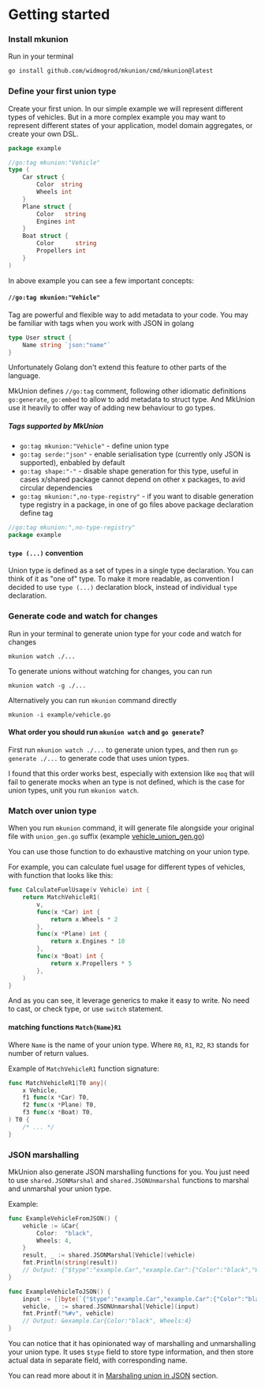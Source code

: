# Getting started

### Install mkunion
Run in your terminal
```bash
go install github.com/widmogrod/mkunion/cmd/mkunion@latest
```

### Define your first union type
Create your first union. In our simple example we will represent different types of vehicles.
But in a more complex example you may want to represent different states of your application, model domain aggregates, or create your own DSL.
```go title="example/vehicle.go"
package example

//go:tag mkunion:"Vehicle"
type (
	Car struct {
		Color  string
		Wheels int
	}
	Plane struct {
		Color   string
		Engines int
	}
	Boat struct {
		Color      string
		Propellers int
	}
)
```

In above example you can see a few important concepts:

#### `//go:tag mkunion:"Vehicle"`

Tag are powerful and flexible way to add metadata to your code.
You may be familiar with tags when you work with JSON in golang

```go
type User struct {
	Name string `json:"name"`
}
```

Unfortunately Golang don't extend this feature to other parts of the language.

MkUnion defines `//go:tag` comment, following other idiomatic definitions `go:generate`, `go:embed` to allow to add metadata to struct type.
And MkUnion use it heavily to offer way of adding new behaviour to go types.

##### Tags supported by MkUnion

- `go:tag mkunion:"Vehicle"` - define union type
- `go:tag serde:"json"` - enable serialisation type (currently only JSON is supported), enbabled by default
- `go:tag shape:"-"` - disable shape generation for this type, useful in cases x/shared package cannot depend on other x packages, to avid circular dependencies
- `go:tag mkunion:",no-type-registry"` - if you want to disable generation type registry in a package, in one of go files above package declaration define tag
```go
//go:tag mkunion:",no-type-registry"
package example
```

#### `type (...)` convention

Union type is defined as a set of types in a single type declaration. You can think of it as "one of" type.
To make it more readable, as convention I decided to use `type (...)` declaration block, instead of individual `type` declaration.

### Generate code and watch for changes

Run in your terminal to generate union type for your code and watch for changes
```
mkunion watch ./...
```

To generate unions without watching for changes, you can run
```
mkunion watch -g ./...
```

Alternatively you can run `mkunion` command directly
```
mkunion -i example/vehicle.go
```


#### What order you should run `mkunion watch` and `go generate`?
First run `mkunion watch ./...` to generate union types, and then run `go generate ./...` to generate code that uses union types.

I found that this order works best, especially with extension like `moq` that will fail to generate mocks when an type is not defined, which is the case for union types, unit you run `mkunion watch`.

### Match over union type
When you run `mkunion` command, it will generate file alongside your original file with `union_gen.go` suffix (example [vehicle_union_gen.go](https://github.com/widmogrod/mkunion/tree/main/example/vehicle_union_gen.go))

You can use those function to do exhaustive matching on your union type.

For example, you can calculate fuel usage for different types of vehicles, with function that looks like this:

```go title="example/vehicle.go"
func CalculateFuelUsage(v Vehicle) int {
	return MatchVehicleR1(
		v,
		func(x *Car) int {
			return x.Wheels * 2
		},
		func(x *Plane) int {
			return x.Engines * 10
		},
		func(x *Boat) int {
			return x.Propellers * 5
		},
	)
}
```

And as you can see, it leverage generics to make it easy to write.
No need to cast, or check type, or use `switch` statement.

#### matching functions `Match{Name}R1`
Where `Name` is the name of your union type.
Where `R0`, `R1`, `R2`, `R3` stands for number of return values.

Example of `MatchVehicleR1` function signature:
```go
func MatchVehicleR1[T0 any](
	x Vehicle,
	f1 func(x *Car) T0,
	f2 func(x *Plane) T0,
	f3 func(x *Boat) T0,
) T0 {
	/* ... */
}
```

### JSON marshalling

MkUnion also generate JSON marshalling functions for you.
You just need to use `shared.JSONMarshal` and `shared.JSONUnmarshal` functions to marshal and unmarshal your union type.

Example:

```go
func ExampleVehicleFromJSON() {
    vehicle := &Car{
        Color:  "black",
        Wheels: 4,
    }
    result, _ := shared.JSONMarshal[Vehicle](vehicle)
    fmt.Println(string(result))
    // Output: {"$type":"example.Car","example.Car":{"Color":"black","Wheels":4}}
}

func ExampleVehicleToJSON() {
    input := []byte(`{"$type":"example.Car","example.Car":{"Color":"black","Wheels":4}}`)
    vehicle, _ := shared.JSONUnmarshal[Vehicle](input)
    fmt.Printf("%#v", vehicle)
    // Output: &example.Car{Color:"black", Wheels:4}
}
```

You can notice that it has opinionated way of marshalling and unmarshalling your union type.
It uses `$type` field to store type information, and then store actual data in separate field, with corresponding name.

You can read more about it in [Marshaling union in JSON](./examples/json.md) section.